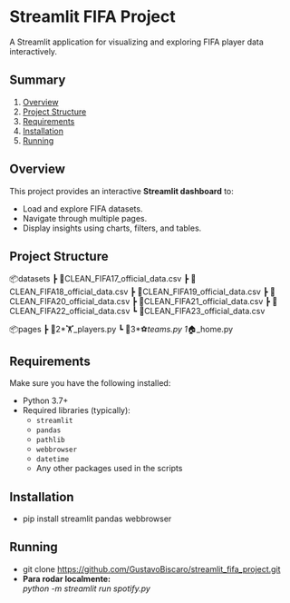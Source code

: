 # Streamlit FIFA Project

<p>A Streamlit application for visualizing and exploring FIFA player data interactively. </p>

## Summary

1. [Overview](#overview)
2. [Project Structure](#project-structure)
3. [Requirements](#requirements)
4. [Installation](#installation)
5. [Running](#running)

## Overview

This project provides an interactive **Streamlit dashboard** to:

- Load and explore FIFA datasets.
- Navigate through multiple pages.
- Display insights using charts, filters, and tables.

## Project Structure

📦datasets
┣ 📜CLEAN_FIFA17_official_data.csv
┣ 📜CLEAN_FIFA18_official_data.csv
┣ 📜CLEAN_FIFA19_official_data.csv
┣ 📜CLEAN_FIFA20_official_data.csv
┣ 📜CLEAN_FIFA21_official_data.csv
┣ 📜CLEAN_FIFA22_official_data.csv
┗ 📜CLEAN_FIFA23_official_data.csv

📦pages
┣ 📜2*🏋️_players.py
┗ 📜3*⚽*teams.py
1*🏠_home.py

## Requirements

Make sure you have the following installed:

- Python 3.7+
- Required libraries (typically):
  - `streamlit`
  - `pandas`
  - `pathlib`
  - `webbrowser`
  - `datetime`
  - Any other packages used in the scripts

## Installation

- pip install streamlit pandas webbrowser

## Running

- git clone https://github.com/GustavoBiscaro/streamlit_fifa_project.git
- <strong>Para rodar localmente:</strong><br>
  <em>python -m streamlit run spotify.py</em>
